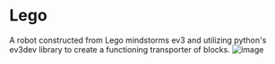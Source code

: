 # Lego
A robot constructed from Lego mindstorms ev3 and utilizing python's ev3dev library to create a functioning transporter of blocks.
![image](https://user-images.githubusercontent.com/57729793/157558373-76caa7cb-3601-4b39-bc3d-4c9195a88fec.png)
